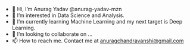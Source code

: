 - 👋 Hi, I’m Anurag Yadav @anurag-yadav-mzn
- 👀 I’m interested in Data Science and Analysis.
- 🌱 I’m currently learning Machine Learning and my next target is Deep Learning.
- 💞️ I’m looking to collaborate on ...
- 📫 How to reach me. Contact me at anuragchandravanshi@gmail.com

<!---
anurag-yadav-mzn/anurag-yadav-mzn is a ✨ special ✨ repository because its `README.md` (this file) appears on your GitHub profile.
You can click the Preview link to take a look at your changes.
--->
